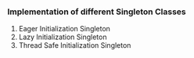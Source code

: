 ### Implementation of different Singleton Classes
1. Eager Initialization Singleton
2. Lazy Initialization Singleton
3. Thread Safe Initialization Singleton
